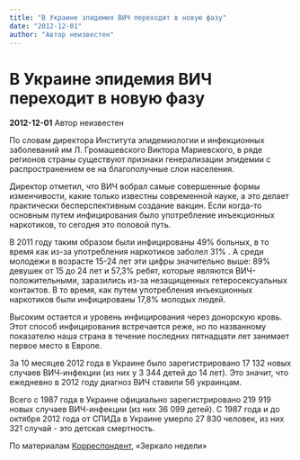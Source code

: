 ```yaml
---
title: "В Украине эпидемия ВИЧ переходит в новую фазу"
date: "2012-12-01"
author: "Автор неизвестен"
---
```


# В Украине эпидемия ВИЧ переходит в новую фазу

**2012-12-01** Автор неизвестен

По словам директора Института эпидемиологии и инфекционных заболеваний им Л. Громашевского Виктора Мариевского, в ряде регионов страны существуют признаки генерализации эпидемии с распространением ее на благополучные слои населения.

Директор отметил, что ВИЧ вобрал самые совершенные формы изменчивости, какие только известны современной науке, а это делает практически бесперспективным создание вакцин. Если когда-то основным путем инфицирования было употребление инъекционных наркотиков, то сегодня это половой путь.

В 2011 году таким образом были инфицированы 49% больных, в то время как из-за употребления наркотиков заболел 31% . А среди молодежи в возрасте 15-24 лет эти цифры значительно выше: 89% девушек от 15 до 24 лет и 57,3% ребят, которые являются ВИЧ-положительными, заразились из-за незащищенных гетеросексуальных контактов. В то время, как путем употребления инъекционных наркотиков были инфицированы 17,8% молодых людей.

Высоким остается и уровень инфицирования через донорскую кровь. Этот способ инфицирования встречается реже, но по названному показателю наша страна в течение последних пятнадцати лет занимает первое место в Европе.

За 10 месяцев 2012 года в Украине было зарегистрировано 17 132 новых случаев ВИЧ-инфекции (из них у 3 344 детей до 14 лет). Это значит, что ежедневно в 2012 году диагноз ВИЧ ставили 56 украинцам.

Всего c 1987 года в Украине официально зарегистрировано 219 919 новых случаев ВИЧ-инфекции (из них 36 099 детей). С 1987 года и до октября 2012 года от СПИДа в Украине умерло 27 830 человек, из них 321 случай - это детская смертность.

По материалам [Корреспондент](http://korrespondent.net/), «Зеркало недели»